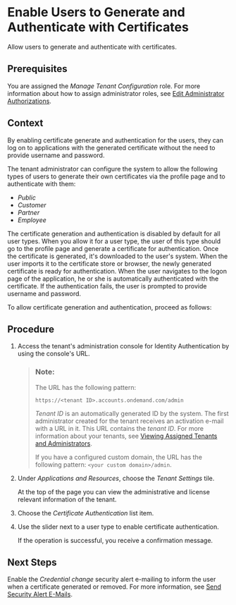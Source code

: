 <!-- loio1268ff5987d8484698f77cd24c91efa5 -->

# Enable Users to Generate and Authenticate with Certificates

Allow users to generate and authenticate with certificates.



<a name="loio1268ff5987d8484698f77cd24c91efa5__prereq_k4x_cmg_ppb"/>

## Prerequisites

You are assigned the *Manage Tenant Configuration* role. For more information about how to assign administrator roles, see [Edit Administrator Authorizations](edit-administrator-authorizations-86ee374.md).



## Context

By enabling certificate generate and authentication for the users, they can log on to applications with the generated certificate without the need to provide username and password.

The tenant administrator can configure the system to allow the following types of users to generate their own certificates via the profile page and to authenticate with them:

-   *Public*
-   *Customer*
-   *Partner*
-   *Employee*

The certificate generation and authentication is disabled by default for all user types. When you allow it for a user type, the user of this type should go to the profile page and generate a certificate for authentication. Once the certificate is generated, it's downloaded to the user's system. When the user imports it to the certificate store or browser, the newly generated certificate is ready for authentication. When the user navigates to the logon page of the application, he or she is automatically authenticated with the certificate. If the authentication fails, the user is prompted to provide username and password.

To allow certificate generation and authentication, proceed as follows:



## Procedure

1.  Access the tenant's administration console for Identity Authentication by using the console's URL.

    > ### Note:  
    > The URL has the following pattern:
    > 
    > `https://<tenant ID>.accounts.ondemand.com/admin`
    > 
    > *Tenant ID* is an automatically generated ID by the system. The first administrator created for the tenant receives an activation e-mail with a URL in it. This URL contains the *tenant ID*. For more information about your tenants, see [Viewing Assigned Tenants and Administrators](../viewing-assigned-tenants-and-administrators-f56e6f2.md).
    > 
    > If you have a configured custom domain, the URL has the following pattern: `<your custom domain>/admin`.

2.  Under *Applications and Resources*, choose the *Tenant Settings* tile.

    At the top of the page you can view the administrative and license relevant information of the tenant.

3.  Choose the *Certificate Authentication* list item.

4.  Use the slider next to a user type to enable certificate authentication.

    If the operation is successful, you receive a confirmation message.




<a name="loio1268ff5987d8484698f77cd24c91efa5__postreq_lhn_f2r_brb"/>

## Next Steps

Enable the *Credential change* security alert e-mailing to inform the user when a certificate generated or removed. For more information, see [Send Security Alert E-Mails](send-security-alert-e-mails-c977464.md).

